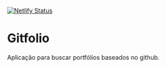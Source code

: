 [![Netlify Status](https://api.netlify.com/api/v1/badges/50abd593-6128-44ee-8ba3-ffc38160d2bf/deploy-status)](https://app.netlify.com/sites/gitfolioapp/deploys)

# Gitfolio
Aplicação para buscar portfólios baseados no github.
